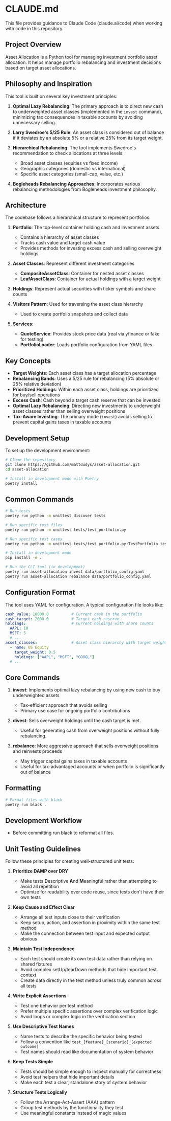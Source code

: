 # CLAUDE.md

This file provides guidance to Claude Code (claude.ai/code) when working with code in this repository.

## Project Overview

Asset Allocation is a Python tool for managing investment portfolio asset allocation. It helps manage portfolio rebalancing and investment decisions based on target asset allocations.

## Philosophy and Inspiration

This tool is built on several key investment principles:

1. **Optimal Lazy Rebalancing**: The primary approach is to direct new cash to underweighted asset classes (implemented in the `invest` command), minimizing tax consequences in taxable accounts by avoiding unnecessary selling.

2. **Larry Swedroe's 5/25 Rule**: An asset class is considered out of balance if it deviates by an absolute 5% or a relative 25% from its target weight.

3. **Hierarchical Rebalancing**: The tool implements Swedroe's recommendation to check allocations at three levels:
   - Broad asset classes (equities vs fixed income)
   - Geographic categories (domestic vs international)
   - Specific asset categories (small-cap, value, etc.)

4. **Bogleheads Rebalancing Approaches**: Incorporates various rebalancing methodologies from Bogleheads investment philosophy.

## Architecture

The codebase follows a hierarchical structure to represent portfolios:

1. **Portfolio**: The top-level container holding cash and investment assets
   - Contains a hierarchy of asset classes
   - Tracks cash value and target cash value
   - Provides methods for investing excess cash and selling overweight holdings

2. **Asset Classes**: Represent different investment categories
   - **CompositeAssetClass**: Container for nested asset classes
   - **LeafAssetClass**: Container for actual holdings with a target weight

3. **Holdings**: Represent actual securities with ticker symbols and share counts

4. **Visitors Pattern**: Used for traversing the asset class hierarchy
   - Used to create portfolio snapshots and collect data

5. **Services**:
   - **QuoteService**: Provides stock price data (real via yfinance or fake for testing)
   - **PortfolioLoader**: Loads portfolio configuration from YAML files

## Key Concepts

- **Target Weights**: Each asset class has a target allocation percentage
- **Rebalancing Bands**: Uses a 5/25 rule for rebalancing (5% absolute or 25% relative deviation)
- **Prioritized Holdings**: Within each asset class, holdings are prioritized for buy/sell operations
- **Excess Cash**: Cash beyond a target cash reserve that can be invested
- **Optimal Lazy Rebalancing**: Directing new investments to underweight asset classes rather than selling overweight positions
- **Tax-Aware Investing**: The primary mode (`invest`) avoids selling to prevent capital gains taxes in taxable accounts

## Development Setup

To set up the development environment:

```bash
# Clone the repository
git clone https://github.com/mattdudys/asset-allocation.git
cd asset-allocation

# Install in development mode with Poetry
poetry install
```

## Common Commands

```bash
# Run tests
poetry run python -m unittest discover tests

# Run specific test files
poetry run python -m unittest tests/test_portfolio.py

# Run specific test cases
poetry run python -m unittest tests/test_portfolio.py:TestPortfolio.test_portfolio_value_sums_children_and_cash

# Install in development mode
pip install -e .

# Run the CLI tool (in development)
poetry run asset-allocation invest data/portfolio_config.yaml
poetry run asset-allocation rebalance data/portfolio_config.yaml
```

## Configuration Format

The tool uses YAML for configuration. A typical configuration file looks like:

```yaml
cash_value: 10000.0          # Current cash in the portfolio
cash_target: 2000.0          # Target cash reserve
holdings:                    # Current holdings with share counts
  AAPL: 10
  MSFT: 5
  # ...
asset_classes:               # Asset class hierarchy with target weights
  - name: US Equity
    target_weight: 0.5
    holdings: ["AAPL", "MSFT", "GOOGL"]
  # ...
```

## Core Commands

1. **invest**: Implements optimal lazy rebalancing by using new cash to buy underweighted assets
   - Tax-efficient approach that avoids selling
   - Primary use case for ongoing portfolio contributions

2. **divest**: Sells overweight holdings until the cash target is met.
   - Useful for generating cash from overweight positions without fully rebalancing.

3. **rebalance**: More aggressive approach that sells overweight positions and reinvests proceeds
   - May trigger capital gains taxes in taxable accounts
   - Useful for tax-advantaged accounts or when portfolio is significantly out of balance

## Formatting

```bash
# Format files with black
poetry run black .
```

## Development Workflow

- Before committing run black to reformat all files.

## Unit Testing Guidelines

Follow these principles for creating well-structured unit tests:

1. **Prioritize DAMP over DRY**
   - Make tests **D**escriptive **A**nd **M**eaningful rather than attempting to avoid all repetition
   - Optimize for readability over code reuse, since tests don't have their own tests

2. **Keep Cause and Effect Clear**
   - Arrange all test inputs close to their verification
   - Keep setup, action, and assertion in proximity within the same test method
   - Make the connection between test input and expected output obvious

3. **Maintain Test Independence**
   - Each test should create its own test data rather than relying on shared fixtures
   - Avoid complex setUp/tearDown methods that hide important test context
   - Create data directly in the test method unless truly common across all tests

4. **Write Explicit Assertions**
   - Test one behavior per test method
   - Prefer multiple specific assertions over complex verification logic
   - Avoid loops or complex logic in the verification section

5. **Use Descriptive Test Names**
   - Name tests to describe the specific behavior being tested
   - Follow a convention like `test_[feature]_[scenario]_[expected outcome]`
   - Test names should read like documentation of system behavior

6. **Keep Tests Simple**
   - Tests should be simple enough to inspect manually for correctness
   - Avoid test helpers that hide important details
   - Make each test a clear, standalone story of system behavior

7. **Structure Tests Logically**
   - Follow the Arrange-Act-Assert (AAA) pattern
   - Group test methods by the functionality they test
   - Use meaningful constants instead of magic values